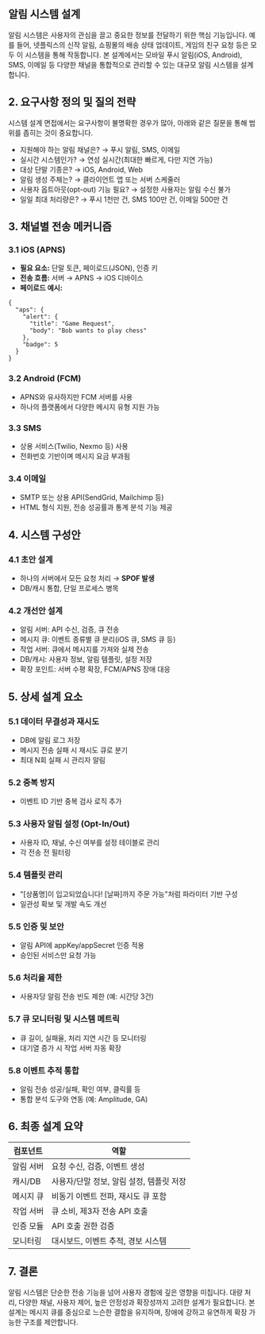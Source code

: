 ## 알림 시스템 설계

알림 시스템은 사용자의 관심을 끌고 중요한 정보를 전달하기 위한 핵심 기능입니다. 예를 들어, 넷플릭스의 신작 알림, 쇼핑몰의 배송 상태 업데이트, 게임의 친구 요청 등은 모두 이 시스템을 통해 작동합니다. 본 설계에서는 모바일 푸시 알림(iOS, Android), SMS, 이메일 등 다양한 채널을 통합적으로 관리할 수 있는 대규모 알림 시스템을 설계합니다.

## 2. 요구사항 정의 및 질의 전략

시스템 설계 면접에서는 요구사항이 불명확한 경우가 많아, 아래와 같은 질문을 통해 범위를 좁히는 것이 중요합니다.

- 지원해야 하는 알림 채널은?
→ 푸시 알림, SMS, 이메일
- 실시간 시스템인가?
→ 연성 실시간(최대한 빠르게, 다만 지연 가능)
- 대상 단말 기종은?
→ iOS, Android, Web
- 알림 생성 주체는?
→ 클라이언트 앱 또는 서버 스케줄러
- 사용자 옵트아웃(opt-out) 기능 필요?
→ 설정한 사용자는 알림 수신 불가
- 일일 최대 처리량은?
→ 푸시 1천만 건, SMS 100만 건, 이메일 500만 건

## 3. 채널별 전송 메커니즘

### 3.1 iOS (APNS)

- **필요 요소:** 단말 토큰, 페이로드(JSON), 인증 키
- **전송 흐름:** 서버 → APNS → iOS 디바이스
- **페이로드 예시:**

```
{
  "aps": {
    "alert": {
      "title": "Game Request",
      "body": "Bob wants to play chess"
    },
    "badge": 5
  }
}
```

### 3.2 Android (FCM)

- APNS와 유사하지만 FCM 서버를 사용
- 하나의 플랫폼에서 다양한 메시지 유형 지원 가능

### 3.3 SMS

- 상용 서비스(Twilio, Nexmo 등) 사용
- 전화번호 기반이며 메시지 요금 부과됨

### 3.4 이메일

- SMTP 또는 상용 API(SendGrid, Mailchimp 등)
- HTML 형식 지원, 전송 성공률과 통계 분석 기능 제공

## 4. 시스템 구성안

### 4.1 초안 설계

- 하나의 서버에서 모든 요청 처리 → **SPOF 발생**
- DB/캐시 통합, 단일 프로세스 병목

### 4.2 개선안 설계

- 알림 서버: API 수신, 검증, 큐 전송
- 메시지 큐: 이벤트 종류별 큐 분리(iOS 큐, SMS 큐 등)
- 작업 서버: 큐에서 메시지를 가져와 실제 전송
- DB/캐시: 사용자 정보, 알림 템플릿, 설정 저장
- 확장 포인트: 서버 수평 확장, FCM/APNS 장애 대응

## 5. 상세 설계 요소

### 5.1 데이터 무결성과 재시도

- DB에 알림 로그 저장
- 메시지 전송 실패 시 재시도 큐로 분기
- 최대 N회 실패 시 관리자 알림

### 5.2 중복 방지

- 이벤트 ID 기반 중복 검사 로직 추가

### 5.3 사용자 알림 설정 (Opt-In/Out)

- 사용자 ID, 채널, 수신 여부를 설정 테이블로 관리
- 각 전송 전 필터링

### 5.4 템플릿 관리

- "[상품명]이 입고되었습니다! [날짜]까지 주문 가능"처럼 파라미터 기반 구성
- 일관성 확보 및 개발 속도 개선

### 5.5 인증 및 보안

- 알림 API에 appKey/appSecret 인증 적용
- 승인된 서비스만 요청 가능

### 5.6 처리율 제한

- 사용자당 알림 전송 빈도 제한 (예: 시간당 3건)

### 5.7 큐 모니터링 및 시스템 메트릭

- 큐 길이, 실패율, 처리 지연 시간 등 모니터링
- 대기열 증가 시 작업 서버 자동 확장

### 5.8 이벤트 추적 통합

- 알림 전송 성공/실패, 확인 여부, 클릭률 등
- 통합 분석 도구와 연동 (예: Amplitude, GA)

## 6. 최종 설계 요약

| 컴포넌트 | 역할 |
| --- | --- |
| 알림 서버 | 요청 수신, 검증, 이벤트 생성 |
| 캐시/DB | 사용자/단말 정보, 알림 설정, 템플릿 저장 |
| 메시지 큐 | 비동기 이벤트 전파, 재시도 큐 포함 |
| 작업 서버 | 큐 소비, 제3자 전송 API 호출 |
| 인증 모듈 | API 호출 권한 검증 |
| 모니터링 | 대시보드, 이벤트 추적, 경보 시스템 |

## 7. 결론

알림 시스템은 단순한 전송 기능을 넘어 사용자 경험에 깊은 영향을 미칩니다. 대량 처리, 다양한 채널, 사용자 제어, 높은 안정성과 확장성까지 고려한 설계가 필요합니다. 본 설계는 메시지 큐를 중심으로 느슨한 결합을 유지하며, 장애에 강하고 유연하게 확장 가능한 구조를 제안합니다.